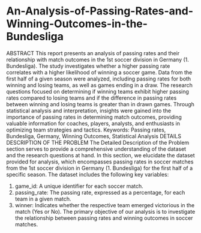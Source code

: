 # An-Analysis-of-Passing-Rates-and-Winning-Outcomes-in-the-Bundesliga
ABSTRACT
This report presents an analysis of passing rates and their relationship with match outcomes in the 1st soccer division in Germany (1. Bundesliga). The study investigates whether a higher passing rate correlates with a higher likelihood of winning a soccer game. Data from the first half of a given season were analyzed, including passing rates for both winning and losing teams, as well as games ending in a draw. The research questions focused on determining if winning teams exhibit higher passing rates compared to losing teams and if the difference in passing rates between winning and losing teams is greater than in drawn games. Through statistical analysis and interpretation, insights were gained into the importance of passing rates in determining match outcomes, providing valuable information for coaches, players, analysts, and enthusiasts in optimizing team strategies and tactics.
Keywords: Passing rates, Bundesliga, Germany, Winning Outcomes, Statistical Analysis
DETAILS DESCRIPTION OF THE PROBLEM
The Detailed Description of the Problem section serves to provide a comprehensive understanding of the dataset and the research questions at hand. In this section, we elucidate the dataset provided for analysis, which encompasses passing rates in soccer matches from the 1st soccer division in Germany (1. Bundesliga) for the first half of a specific season. 
The dataset includes the following key variables: 
1.	game_id: A unique identifier for each soccer match. 
2.	passing_rate: The passing rate, expressed as a percentage, for each team in a given match. 
3.	winner: Indicates whether the respective team emerged victorious in the match (Yes or No). 
The primary objective of our analysis is to investigate the relationship between passing rates and winning outcomes in soccer matches.
